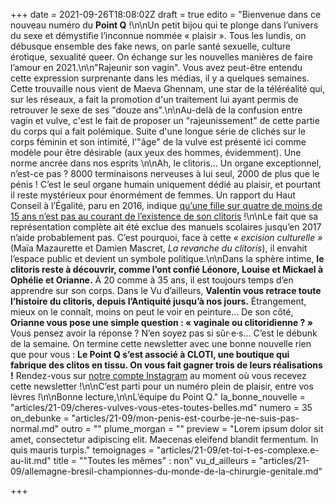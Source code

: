 +++
date = 2021-09-26T18:08:02Z
draft = true
edito = "Bienvenue dans ce nouveau numéro du **Point Q** !\n\nUn petit bijou qui te plonge dans l’univers du sexe et démystifie l’inconnue nommée « plaisir ». Tous les lundis, on débusque ensemble des fake news, on parle santé sexuelle, culture érotique, sexualité queer. On échange sur les nouvelles manières de faire l’amour en 2021.\n\n\"Rajeunir son vagin\". Vous avez peut-être entendu cette expression surprenante dans les médias, il y a quelques semaines. Cette trouvaille nous vient de Maeva Ghennam, une star de la téléréalité qui, sur les réseaux, a fait la promotion d'un traitement lui ayant permis de retrouver le sexe de ses \"douze ans\".\n\nAu-delà de la confusion entre vagin et vulve, c'est le fait de proposer un \"rajeunissement\" de cette partie du corps qui a fait polémique. Suite d'une longue série de clichés sur le corps féminin et son intimité, l'\"âge\" de la vulve est présenté ici comme modèle pour être désirable (aux yeux des hommes, évidemment). Une norme ancrée dans nos esprits \n\nAh, le clitoris… Un organe exceptionnel, n’est-ce pas ? 8000 terminaisons nerveuses à lui seul, 2000 de plus que le pénis ! C’est le seul organe humain uniquement dédié au plaisir, et pourtant il reste mystérieux pour énormément de femmes. Un rapport du Haut Conseil à l’Égalité, paru en 2016, indique [qu’une fille sur quatre de moins de 15 ans n’est pas au courant de l’existence de son clitoris](https://www.haut-conseil-egalite.gouv.fr/sante-droits-sexuels-et-reproductifs/travaux-du-hce/article/rapport-relatif-a-l-education-a-la#top) !\n\nLe fait que sa représentation complète ait été exclue des manuels scolaires jusqu’en 2017 n’aide probablement pas. C’est pourquoi, face à cette _« excision culturelle »_ (Maïa Mazaurette et Damien Mascret, _La revanche du clitoris_), il envahit l’espace public et devient un symbole politique.\n\nDans la sphère intime, **le clitoris reste à découvrir, comme l’ont confié Léonore, Louise et Mickael à Ophélie et Orianne.** À 20 comme à 35 ans, il est toujours temps d’en apprendre sur son corps. Dans le Vu d’ailleurs, **Valentin vous retrace toute l’histoire du clitoris, depuis l’Antiquité jusqu’à nos jours.** Étrangement, mieux on le connaît, moins on peut le voir en peinture… De son côté, **Orianne vous pose une simple question : « vaginale ou clitoridienne ? »** Vous pensez avoir la réponse ? N’en soyez pas si sûr·e·s… C’est le débunk de la semaine. On termine cette newsletter avec une bonne nouvelle rien que pour vous : **Le Point Q s’est associé à CLOTI, une boutique qui fabrique des clitos en tissu. On vous fait gagner trois de leurs réalisations !** Rendez-vous sur [notre compte Instagram](https://www.instagram.com/lepoint.q/?hl=fr) au moment où vous recevez cette newsletter !\n\nC’est parti pour un numéro plein de plaisir, entre vos lèvres !\n\nBonne lecture,\n\nL’équipe du Point Q."
la_bonne_nouvelle = "articles/21-09/cheres-vulves-vous-etes-toutes-belles.md"
numero = 35
on_debunke = "articles/21-09/mon-penis-est-courbe-je-ne-suis-pas-normal.md"
outro = ""
plume_morgan = ""
preview = "Lorem ipsum dolor sit amet, consectetur adipiscing elit. Maecenas eleifend blandit fermentum. In quis mauris turpis."
temoignages = "articles/21-09/et-toi-t-es-complexe.e-au-lit.md"
title = "\"Toutes les mêmes\" : non"
vu_d_ailleurs = "articles/21-09/allemagne-bresil-championnes-du-monde-de-la-chirurgie-genitale.md"

+++
